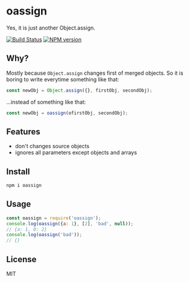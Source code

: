 # oassign

Yes, it is just another Object.assign.

[![Build Status][travis-image]][travis-url]
[![NPM version][npm-image]][npm-url]

## Why?

Mostly because `Object.assign` changes first of merged objects. So it is boring to write everytime something like that:

```js
const newObj = Object.assign({}, firstObj, secondObj);
```

...instead of something like that:

```js
const newObj = oassign(ofirstObj, secondObj);
```

## Features

* don't changes source objects
* ignores all parameters except objects and arrays

## Install

```bash
npm i oassign
```

## Usage

```js
const oassign = require('oassign');
console.log(oassign({a: 1}, [2], 'bad', null));
// {a: 1, 0: 2}
console.log(oassign('bad'));
// {}
```

## License

MIT

[npm-url]: https://npmjs.org/package/oassign
[npm-image]: https://badge.fury.io/js/oassign.svg
[travis-url]: https://travis-ci.org/astur/oassign
[travis-image]: https://travis-ci.org/astur/oassign.svg?branch=master